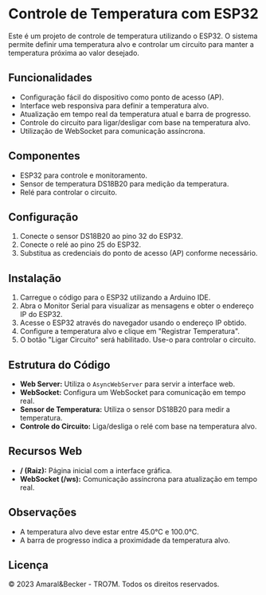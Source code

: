 # Controle de Temperatura com ESP32

Este é um projeto de controle de temperatura utilizando o ESP32. O sistema permite definir uma temperatura alvo e controlar um circuito para manter a temperatura próxima ao valor desejado.

## Funcionalidades

- Configuração fácil do dispositivo como ponto de acesso (AP).
- Interface web responsiva para definir a temperatura alvo.
- Atualização em tempo real da temperatura atual e barra de progresso.
- Controle do circuito para ligar/desligar com base na temperatura alvo.
- Utilização de WebSocket para comunicação assíncrona.

## Componentes

- ESP32 para controle e monitoramento.
- Sensor de temperatura DS18B20 para medição da temperatura.
- Relé para controlar o circuito.

## Configuração

1. Conecte o sensor DS18B20 ao pino 32 do ESP32.
2. Conecte o relé ao pino 25 do ESP32.
3. Substitua as credenciais do ponto de acesso (AP) conforme necessário.

## Instalação

1. Carregue o código para o ESP32 utilizando a Arduino IDE.
2. Abra o Monitor Serial para visualizar as mensagens e obter o endereço IP do ESP32.
3. Acesse o ESP32 através do navegador usando o endereço IP obtido.
4. Configure a temperatura alvo e clique em "Registrar Temperatura".
5. O botão "Ligar Circuito" será habilitado. Use-o para controlar o circuito.

## Estrutura do Código

- **Web Server:** Utiliza o `AsyncWebServer` para servir a interface web.
- **WebSocket:** Configura um WebSocket para comunicação em tempo real.
- **Sensor de Temperatura:** Utiliza o sensor DS18B20 para medir a temperatura.
- **Controle do Circuito:** Liga/desliga o relé com base na temperatura alvo.

## Recursos Web

- **/ (Raiz):** Página inicial com a interface gráfica.
- **WebSocket (/ws):** Comunicação assíncrona para atualização em tempo real.

## Observações

- A temperatura alvo deve estar entre 45.0°C e 100.0°C.
- A barra de progresso indica a proximidade da temperatura alvo.

## Licença

© 2023 Amaral&Becker - TRO7M. Todos os direitos reservados.
